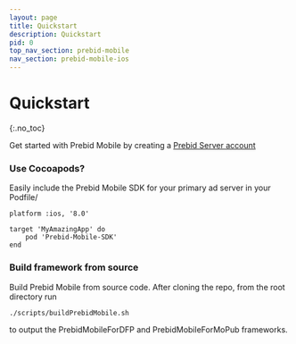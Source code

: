 ```yaml
---
layout: page
title: Quickstart
description: Quickstart
pid: 0
top_nav_section: prebid-mobile
nav_section: prebid-mobile-ios
---
```


<div class="bs-docs-section" markdown="1">

# Quickstart
{:.no_toc}

Get started with Prebid Mobile by creating a [Prebid Server account]({{site.github.url}}/prebid-mobile/prebid-mobile-pbs.html)

### Use Cocoapods?

Easily include the Prebid Mobile SDK for your primary ad server in your Podfile/

```
platform :ios, '8.0'

target 'MyAmazingApp' do 
    pod 'Prebid-Mobile-SDK'
end
```

### Build framework from source

Build Prebid Mobile from source code. After cloning the repo, from the root directory run

```
./scripts/buildPrebidMobile.sh
```

to output the PrebidMobileForDFP and PrebidMobileForMoPub frameworks.

</div>
